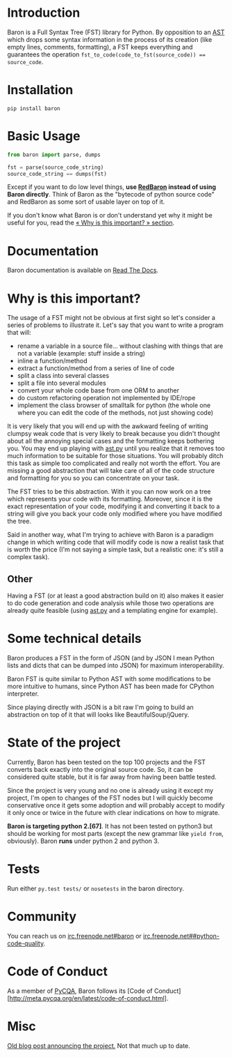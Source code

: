 Introduction
============

Baron is a Full Syntax Tree (FST) library for Python. By opposition to an [AST](https://en.wikipedia.org/wiki/Abstract_syntax_tree) which
drops some syntax information in the process of its creation (like empty lines,
comments, formatting), a FST keeps everything and guarantees the operation
<code>fst\_to\_code(code\_to\_fst(source\_code)) == source\_code</code>.

Installation
============

    pip install baron

Basic Usage
===========

```python
from baron import parse, dumps

fst = parse(source_code_string)
source_code_string == dumps(fst)
```

Except if you want to do low level things, **use
[RedBaron](https://github.com/PyCQA/redbaron) instead of using Baron
directly**. Think of Baron as the "bytecode of python source code" and RedBaron
as some sort of usable layer on top of it.

If you don't know what Baron is or don't understand yet why it might be
useful for you, read the [« Why is this important? » section](#why-is-this-important).

Documentation
=============

Baron documentation is available on [Read The Docs](http://baron.readthedocs.org/en/latest/).

Why is this important?
======================

The usage of a FST might not be obvious at first sight so let's consider a
series of problems to illustrate it. Let's say that you want to write a program that will:

* rename a variable in a source file... without clashing with things that are not a variable (example: stuff inside a string)
* inline a function/method
* extract a function/method from a series of line of code
* split a class into several classes
* split a file into several modules
* convert your whole code base from one ORM to another
* do custom refactoring operation not implemented by IDE/rope
* implement the class browser of smalltalk for python (the whole one where you can edit the code of the methods, not just showing code)

It is very likely that you will end up with the awkward feeling of writing
clumpsy weak code that is very likely to break because you didn't thought about
all the annoying special cases and the formatting keeps bothering you. You may
end up playing with [ast.py](http://docs.python.org/2/library/ast.html) until
you realize that it removes too much information to be suitable for those
situations. You will probably ditch this task as simple too complicated and
really not worth the effort. You are missing a good abstraction that will take
care of all of the code structure and formatting for you so you can concentrate
on your task.

The FST tries to be this abstraction. With it you can now work on a tree which
represents your code with its formatting. Moreover, since it is the exact
representation of your code, modifying it and converting it back to a string
will give you back your code only modified where you have modified the tree.

Said in another way, what I'm trying to achieve with Baron is a paradigm change in
which writing code that will modify code is now a realist task that is worth
the price (I'm not saying a simple task, but a realistic one: it's still a
complex task).

Other
-----

Having a FST (or at least a good abstraction build on it) also makes it easier
to do code generation and code analysis while those two operations are already
quite feasible (using [ast.py](http://docs.python.org/2/library/ast.html) 
and a templating engine for example).

Some technical details
======================

Baron produces a FST in the form of JSON (and by JSON I mean Python lists
and dicts that can be dumped into JSON) for maximum interoperability.

Baron FST is quite similar to Python AST with some modifications to be more
intuitive to humans, since Python AST has been made for CPython interpreter.

Since playing directly with JSON is a bit raw I'm going to build an abstraction
on top of it that will looks like BeautifulSoup/jQuery.

State of the project
====================

Currently, Baron has been tested on the top 100 projects and the FST converts
back exactly into the original source code. So, it can be considered quite
stable, but it is far away from having been battle tested.

Since the project is very young and no one is already using it except my
project, I'm open to changes of the FST nodes but I will quickly become
conservative once it gets some adoption and will probably accept to
modify it only once or twice in the future with clear indications on how to
migrate.

**Baron is targeting python 2.[67]**. It has not been tested on python3 but
should be working for most parts (except the new grammar like <code>yield from</code>,
obviously). Baron **runs** under python 2 and python 3.

Tests
=====
Run either `py.test tests/` or `nosetests` in the baron directory.

Community
=========

You can reach us on [irc.freenode.net#baron](https://webchat.freenode.net/?channels=%23baron) or [irc.freenode.net##python-code-quality](https://webchat.freenode.net/?channels=%23%23python-code-quality).

Code of Conduct
===============

As a member of [PyCQA](https://github.com/PyCQA), Baron follows its [Code of Conduct][http://meta.pycqa.org/en/latest/code-of-conduct.html].

Misc
====
[Old blog post announcing the project.](http://worlddomination.be/blog/2013/the-baron-project-part-1-what-and-why.html) Not that much up to date.
